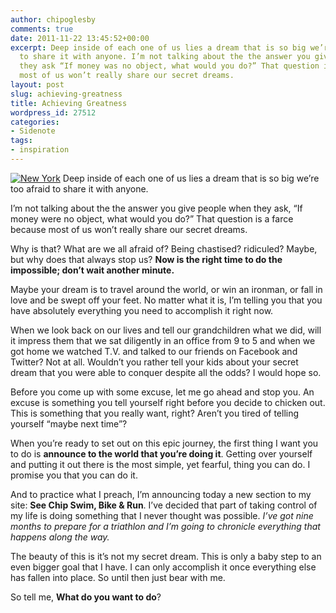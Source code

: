 ```yaml
---
author: chipoglesby
comments: true
date: 2011-11-22 13:45:52+00:00
excerpt: Deep inside of each one of us lies a dream that is so big we’re too afraid
  to share it with anyone. I’m not talking about the the answer you give people when
  they ask “If money was no object, what would you do?” That question is a farce because
  most of us won’t really share our secret dreams.
layout: post
slug: achieving-greatness
title: Achieving Greatness
wordpress_id: 27512
categories:
- Sidenote
tags:
- inspiration
---
```


[![New York](http://farm5.staticflickr.com/4047/4351006133_9fcfa6d1b5.jpg)](http://www.flickr.com/photos/chipoglesby/4351006133/)
Deep inside of each one of us lies a dream that is so big we’re too afraid to share it with anyone.

I’m not talking about the the answer you give people when they ask, “If money were no object, what would you do?” That question is a farce because most of us won’t really share our secret dreams.

Why is that? What are we all afraid of? Being chastised? ridiculed? Maybe, but why does that always stop us? **Now is the right time to do the impossible; don’t wait another minute.**

Maybe your dream is to travel around the world, or win an ironman, or fall in love and be swept off your feet. No matter what it is, I’m telling you that you have absolutely everything you need to accomplish it right now.

When we look back on our lives and tell our grandchildren what we did, will it impress them that we sat diligently in an office from 9 to 5 and when we got home we watched T.V. and talked to our friends on Facebook and Twitter? Not at all. Wouldn’t you rather tell your kids about your secret dream that you were able to conquer despite all the odds? I would hope so.

Before you come up with some excuse, let me go ahead and stop you. An excuse is something you tell yourself right before you decide to chicken out. This is something that you really want, right? Aren’t you tired of telling yourself “maybe next time”?

When you’re ready to set out on this epic journey, the first thing I want you to do is **announce to the world that you’re doing it**. Getting over yourself and putting it out there is the most simple, yet fearful, thing you can do. I promise you that you can do it.

And to practice what I preach, I’m announcing today a new section to my site: **See Chip Swim, Bike & Run**. I’ve decided that part of taking control of my life is doing something that I never thought was possible. _I’ve got nine months to prepare for a triathlon and I’m going to chronicle everything that happens along the way._

The beauty of this is it’s not my secret dream. This is only a baby step to an even bigger goal that I have. I can only accomplish it once everything else has fallen into place. So until then just bear with me.

So tell me, **What do you want to do**?
